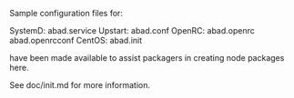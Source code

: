 Sample configuration files for:

SystemD: abad.service
Upstart: abad.conf
OpenRC:  abad.openrc
         abad.openrcconf
CentOS:  abad.init

have been made available to assist packagers in creating node packages here.

See doc/init.md for more information.
